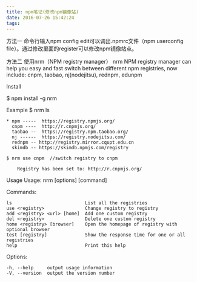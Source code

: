 ```yaml
---
title: npm笔记(修改npm镜像站)
date: 2016-07-26 15:42:24
tags:
---
```

方法一 命令行输入npm config edit可以调出.npmrc文件（npm userconfig file）。通过修改里面的register可以修改npm镜像站点。
<!-- more -->

方法二 使用nrm（NPM registry manager） 
nrm 
NPM registry manager can help you easy and fast switch between different npm registries, now include: cnpm, taobao, nj(nodejitsu), rednpm, edunpm


Install

$ npm install -g nrm

Example
	$ nrm ls
	 
	* npm -----  https://registry.npmjs.org/
	  cnpm ----  http://r.cnpmjs.org/
	  taobao --  https://registry.npm.taobao.org/
	  nj ------  https://registry.nodejitsu.com/
	  rednpm -- http://registry.mirror.cqupt.edu.cn
	  skimdb -- https://skimdb.npmjs.com/registry
	 
	$ nrm use cnpm  //switch registry to cnpm
	 
	    Registry has been set to: http://r.cnpmjs.org/
 
Usage
Usage: nrm [options] [command]
 
  Commands:
 
    ls                           List all the registries
    use <registry>               Change registry to registry
    add <registry> <url> [home]  Add one custom registry
    del <registry>               Delete one custom registry
    home <registry> [browser]    Open the homepage of registry with optional browser
    test [registry]              Show the response time for one or all registries
    help                         Print this help
 
  Options:
 
    -h, --help     output usage information
    -V, --version  output the version number